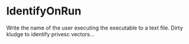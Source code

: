 # IdentifyOnRun

Write the name of the user executing the executable to a text file. Dirty kludge to identify privesc vectors...
